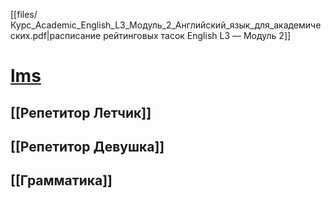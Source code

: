 [[files/Курс_Academic_English_L3_Модуль_2_Английский_язык_для_академических.pdf|расписание рейтинговых тасок English L3 — Модуль 2]]
# [lms](https://lms.mipt.ru/login/index.php)
## [[Репетитор Летчик]]
## [[Репетитор Девушка]]
## [[Грамматика]]

